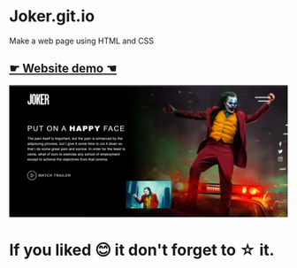 # Joker.git.io
Make a web page using HTML and CSS
## <a href="https://joker-pk-c47384.netlify.app/">&#9755; Website demo &#9754;</a> 
<img src="https://github.com/pushpakpk/joker.git.io/blob/main/Joker/joker%20page.PNG" ></img>
#### <h1>If you liked 😊 it don't forget to &star; it.<h1>
